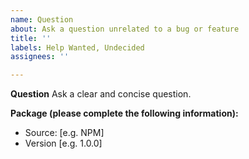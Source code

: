 ```yaml
---
name: Question
about: Ask a question unrelated to a bug or feature
title: ''
labels: Help Wanted, Undecided
assignees: ''

---
```


**Question**
Ask a clear and concise question.

**Package (please complete the following information):**
 - Source: [e.g. NPM]
 - Version [e.g. 1.0.0]
